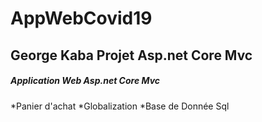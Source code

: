 # AppWebCovid19
## George Kaba Projet Asp.net Core Mvc
##### Application Web Asp.net Core Mvc 
*Panier d'achat
*Globalization
*Base de Donnée Sql


